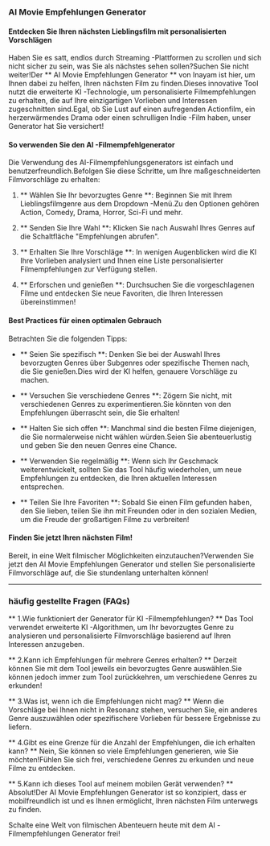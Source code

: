 ### AI Movie Empfehlungen Generator

#### Entdecken Sie Ihren nächsten Lieblingsfilm mit personalisierten Vorschlägen

Haben Sie es satt, endlos durch Streaming -Plattformen zu scrollen und sich nicht sicher zu sein, was Sie als nächstes sehen sollen?Suchen Sie nicht weiter!Der ** AI Movie Empfehlungen Generator ** von Inayam ist hier, um Ihnen dabei zu helfen, Ihren nächsten Film zu finden.Dieses innovative Tool nutzt die erweiterte KI -Technologie, um personalisierte Filmempfehlungen zu erhalten, die auf Ihre einzigartigen Vorlieben und Interessen zugeschnitten sind.Egal, ob Sie Lust auf einen aufregenden Actionfilm, ein herzerwärmendes Drama oder einen schrulligen Indie -Film haben, unser Generator hat Sie versichert!

#### So verwenden Sie den AI -Filmempfehlgenerator

Die Verwendung des AI-Filmempfehlungsgenerators ist einfach und benutzerfreundlich.Befolgen Sie diese Schritte, um Ihre maßgeschneiderten Filmvorschläge zu erhalten:

1. ** Wählen Sie Ihr bevorzugtes Genre **: Beginnen Sie mit Ihrem Lieblingsfilmgenre aus dem Dropdown -Menü.Zu den Optionen gehören Action, Comedy, Drama, Horror, Sci-Fi und mehr.

2. ** Senden Sie Ihre Wahl **: Klicken Sie nach Auswahl Ihres Genres auf die Schaltfläche "Empfehlungen abrufen".

3. ** Erhalten Sie Ihre Vorschläge **: In wenigen Augenblicken wird die KI Ihre Vorlieben analysiert und Ihnen eine Liste personalisierter Filmempfehlungen zur Verfügung stellen.

4. ** Erforschen und genießen **: Durchsuchen Sie die vorgeschlagenen Filme und entdecken Sie neue Favoriten, die Ihren Interessen übereinstimmen!

#### Best Practices für einen optimalen Gebrauch

Betrachten Sie die folgenden Tipps:

- ** Seien Sie spezifisch **: Denken Sie bei der Auswahl Ihres bevorzugten Genres über Subgenres oder spezifische Themen nach, die Sie genießen.Dies wird der KI helfen, genauere Vorschläge zu machen.

- ** Versuchen Sie verschiedene Genres **: Zögern Sie nicht, mit verschiedenen Genres zu experimentieren.Sie könnten von den Empfehlungen überrascht sein, die Sie erhalten!

- ** Halten Sie sich offen **: Manchmal sind die besten Filme diejenigen, die Sie normalerweise nicht wählen würden.Seien Sie abenteuerlustig und geben Sie den neuen Genres eine Chance.

- ** Verwenden Sie regelmäßig **: Wenn sich Ihr Geschmack weiterentwickelt, sollten Sie das Tool häufig wiederholen, um neue Empfehlungen zu entdecken, die Ihren aktuellen Interessen entsprechen.

- ** Teilen Sie Ihre Favoriten **: Sobald Sie einen Film gefunden haben, den Sie lieben, teilen Sie ihn mit Freunden oder in den sozialen Medien, um die Freude der großartigen Filme zu verbreiten!

#### Finden Sie jetzt Ihren nächsten Film!

Bereit, in eine Welt filmischer Möglichkeiten einzutauchen?Verwenden Sie jetzt den AI Movie Empfehlungen Generator und stellen Sie personalisierte Filmvorschläge auf, die Sie stundenlang unterhalten können!

---

### häufig gestellte Fragen (FAQs)

** 1.Wie funktioniert der Generator für KI -Filmempfehlungen? **
Das Tool verwendet erweiterte KI -Algorithmen, um Ihr bevorzugtes Genre zu analysieren und personalisierte Filmvorschläge basierend auf Ihren Interessen anzugeben.

** 2.Kann ich Empfehlungen für mehrere Genres erhalten? **
Derzeit können Sie mit dem Tool jeweils ein bevorzugtes Genre auswählen.Sie können jedoch immer zum Tool zurückkehren, um verschiedene Genres zu erkunden!

** 3.Was ist, wenn ich die Empfehlungen nicht mag? **
Wenn die Vorschläge bei Ihnen nicht in Resonanz stehen, versuchen Sie, ein anderes Genre auszuwählen oder spezifischere Vorlieben für bessere Ergebnisse zu liefern.

** 4.Gibt es eine Grenze für die Anzahl der Empfehlungen, die ich erhalten kann? **
Nein, Sie können so viele Empfehlungen generieren, wie Sie möchten!Fühlen Sie sich frei, verschiedene Genres zu erkunden und neue Filme zu entdecken.

** 5.Kann ich dieses Tool auf meinem mobilen Gerät verwenden? **
Absolut!Der AI Movie Empfehlungen Generator ist so konzipiert, dass er mobilfreundlich ist und es Ihnen ermöglicht, Ihren nächsten Film unterwegs zu finden.

Schalte eine Welt von filmischen Abenteuern heute mit dem AI -Filmempfehlungen Generator frei!